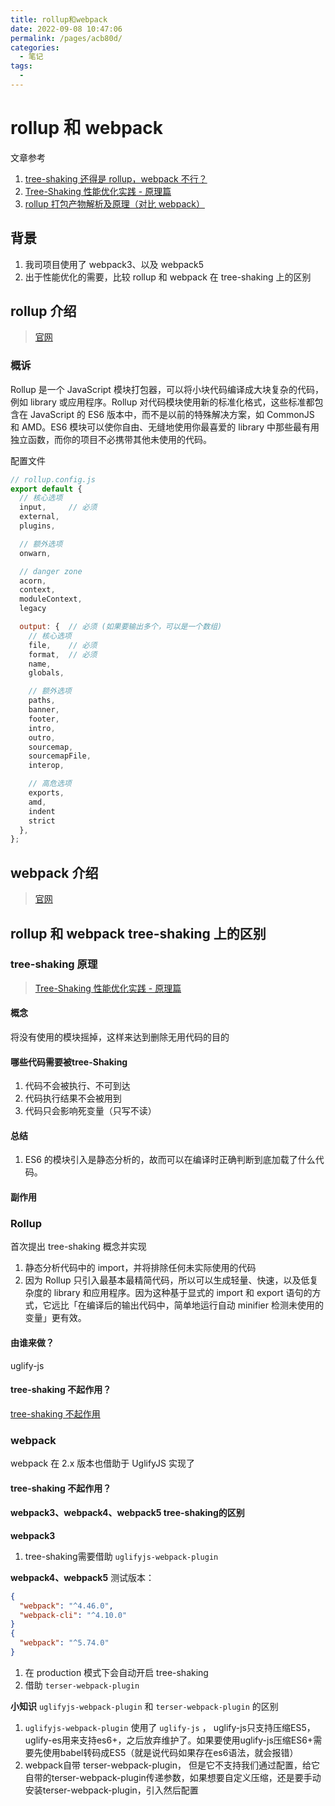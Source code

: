 ```yaml
---
title: rollup和webpack
date: 2022-09-08 10:47:06
permalink: /pages/acb80d/
categories:
  - 笔记
tags:
  -
---
```


# rollup 和 webpack

文章参考

1. [tree-shaking 还得是 rollup，webpack 不行？]([https://blog.51cto.com/u_15503053/5053616)
2. [Tree-Shaking 性能优化实践 - 原理篇](https://juejin.cn/post/6844903544756109319)
3. [rollup 打包产物解析及原理（对比 webpack）](https://juejin.cn/post/7054752322269741064)

## 背景

1. 我司项目使用了 webpack3、以及 webpack5
2. 出于性能优化的需要，比较 rollup 和 webpack 在 tree-shaking 上的区别

## rollup 介绍

> [官网](https://rollupjs.org/guide/en/)

### 概诉

Rollup 是一个 JavaScript 模块打包器，可以将小块代码编译成大块复杂的代码，例如 library 或应用程序。Rollup 对代码模块使用新的标准化格式，这些标准都包含在 JavaScript 的 ES6 版本中，而不是以前的特殊解决方案，如 CommonJS 和 AMD。ES6 模块可以使你自由、无缝地使用你最喜爱的 library 中那些最有用独立函数，而你的项目不必携带其他未使用的代码。

配置文件

```js
// rollup.config.js
export default {
  // 核心选项
  input,     // 必须
  external,
  plugins,

  // 额外选项
  onwarn,

  // danger zone
  acorn,
  context,
  moduleContext,
  legacy

  output: {  // 必须 (如果要输出多个，可以是一个数组)
    // 核心选项
    file,    // 必须
    format,  // 必须
    name,
    globals,

    // 额外选项
    paths,
    banner,
    footer,
    intro,
    outro,
    sourcemap,
    sourcemapFile,
    interop,

    // 高危选项
    exports,
    amd,
    indent
    strict
  },
};
```

## webpack 介绍

> [官网](https://webpack.js.org/)

## rollup 和 webpack tree-shaking 上的区别

### tree-shaking 原理

> [Tree-Shaking 性能优化实践 - 原理篇](https://juejin.cn/post/6844903544756109319)

#### 概念

将没有使用的模块摇掉，这样来达到删除无用代码的目的

#### 哪些代码需要被tree-Shaking
1. 代码不会被执行、不可到达
2. 代码执行结果不会被用到
3. 代码只会影响死变量（只写不读）

#### 总结

1. ES6 的模块引入是静态分析的，故而可以在编译时正确判断到底加载了什么代码。

#### 副作用

### Rollup

首次提出 tree-shaking 概念并实现

1. 静态分析代码中的 import，并将排除任何未实际使用的代码
2. 因为 Rollup 只引入最基本最精简代码，所以可以生成轻量、快速，以及低复杂度的 library 和应用程序。因为这种基于显式的 import 和 export 语句的方式，它远比「在编译后的输出代码中，简单地运行自动 minifier 检测未使用的变量」更有效。

#### 由谁来做？
uglify-js

#### tree-shaking 不起作用？

[tree-shaking 不起作用](https://rollupjs.org/guide/en/#tree-shaking-doesnt-seem-to-be-working)

### webpack

webpack 在 2.x 版本也借助于 UglifyJS 实现了

#### tree-shaking 不起作用？

#### webpack3、webpack4、webpack5 tree-shaking的区别
**webpack3**
1.  tree-shaking需要借助 `uglifyjs-webpack-plugin`

**webpack4、webpack5**
测试版本：
```json
{
  "webpack": "^4.46.0",
  "webpack-cli": "^4.10.0"
}
{
  "webpack": "^5.74.0"
}
```
1. 在 production 模式下会自动开启 tree-shaking
2. 借助 `terser-webpack-plugin`

**小知识**
`uglifyjs-webpack-plugin` 和 `terser-webpack-plugin` 的区别
1. `uglifyjs-webpack-plugin` 使用了 `uglify-js` ， uglify-js只支持压缩ES5，uglify-es用来支持es6+，之后放弃维护了。如果要使用uglify-js压缩ES6+需要先使用babel转码成ES5（就是说代码如果存在es6语法，就会报错）
2. webpack自带 terser-webpack-plugin， 但是它不支持我们通过配置，给它自带的terser-webpack-plugin传递参数，如果想要自定义压缩，还是要手动安装terser-webpack-plugin，引入然后配置